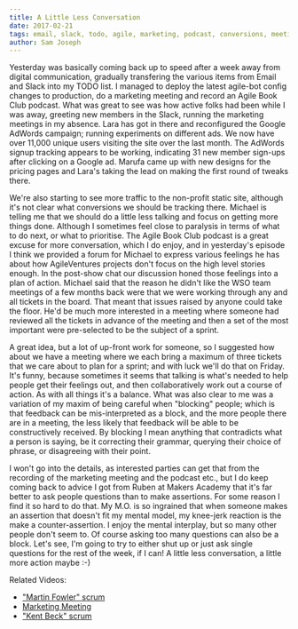 ```yaml
---
title: A Little Less Conversation
date: 2017-02-21
tags: email, slack, todo, agile, marketing, podcast, conversions, meetings, sprint, blocking
author: Sam Joseph
---
```


Yesterday was basically coming back up to speed after a week away from digital communication, gradually transfering the various items from Email and Slack into my TODO list.  I managed to deploy the latest agile-bot config changes to production, do a marketing meeting and record an Agile Book Club podcast.  What was great to see was how active folks had been while I was away, greeting new members in the Slack, running the marketing meetings in my absence.  Lara has got in there and reconfigured the Google AdWords campaign; running experiments on different ads. We now have over 11,000 unique users visiting the site over the last month.  The AdWords signup tracking appears to be working, indicating 31 new member sign-ups after clicking on a Google ad.  Marufa came up with new designs for the pricing pages and Lara's taking the lead on making the first round of tweaks there.

We're also starting to see more traffic to the non-profit static site, although it's not clear what conversions we should be tracking there.  Michael is telling me that we should do a little less talking and focus on getting more things done.  Although I sometimes feel close to paralysis in terms of what to do next, or what to prioritise.  The Agile Book Club podcast is a great excuse for more conversation, which I do enjoy, and in yesterday's episode I think we provided a forum for Michael to express various feelings he has about how AgileVentures projects don't focus on the high level stories enough.  In the post-show chat our discussion honed those feelings into a plan of action.  Michael said that the reason he didn't like the WSO team meetings of a few months back were that we were working through any and all tickets in the board.  That meant that issues raised by anyone could take the floor.  He'd be much more interested in a meeting where someone had reviewed all the tickets in advance of the meeting and then a set of the most important were pre-selected to be the subject of a sprint.

A great idea, but a lot of up-front work for someone, so I suggested how about we have a meeting where we each bring a maximum of three tickets that we care about to plan for a sprint; and with luck we'll do that on Friday.   It's funny, because sometimes it seems that talking is what's needed to help people get their feelings out, and then collaboratively work out a course of action.  As with all things it's a balance.  What was also clear to me was a variation of my maxim of being careful when "blocking" people; which is that feedback can be mis-interpreted as a block, and the more people there are in a meeting, the less likely that feedback will be able to be constructively received.  By blocking I mean anything that contradicts what a person is saying, be it correcting their grammar, querying their choice of phrase, or disagreeing with their point.

I won't go into the details, as interested parties can get that from the recording of the marketing meeting and the podcast etc., but I do keep coming back to advice I got from Ruben at Makers Academy that it's far better to ask people questions than to make assertions.  For some reason I find it so hard to do that.  My M.O. is so ingrained that when someone makes an assertion that doesn't fit my mental model, my knee-jerk reaction is the make a counter-assertion.  I enjoy the mental interplay, but so many other people don't seem to.  Of course asking too many questions can also be a block.  Let's see, I'm going to try to either shut up or just ask single questions for the rest of the week, if I can!  A little less conversation, a little more action maybe :-)

Related Videos:

* ["Martin Fowler" scrum](https://www.youtube.com/watch?v=5vx3BstpDuo)
* [Marketing Meeting](http://youtu.be/7jCej7JVpkM)
* ["Kent Beck" scrum](https://www.youtube.com/watch?v=jpsIcZ5pTkQ)
